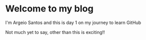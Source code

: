 # Welcome to my blog

I'm Argeio Santos and this is day 1 on my journey to learn GitHub

Not much yet to say, other than this is exciting!!

